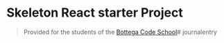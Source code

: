 # Skeleton React starter Project

> Provided for the students of the [Bottega Code School](https://bottega.tech/)#   j o u r n a l e n t r y  
 